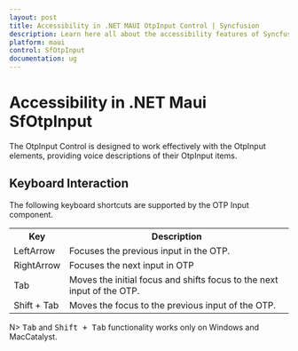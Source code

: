 ```yaml
---
layout: post
title: Accessibility in .NET MAUI OtpInput Control | Syncfusion
description: Learn here all about the accessibility features of Syncfusion .NET MAUI OtpInput (SfOtpInput) control.
platform: maui
control: SfOtpInput
documentation: ug
---
```


# Accessibility in .NET Maui SfOtpInput

The OtpInput Control is designed to work effectively with the OtpInput elements, providing voice descriptions of their OtpInput items.

## Keyboard Interaction
The following keyboard shortcuts are supported by the OTP Input component.

<table>
<tr>
<th>
Key
</th>
<th>
Description
</th>
</tr>
<tr>
<td>
LeftArrow
</td>
<td>
Focuses the previous input in the OTP.
</td>
</tr>
<tr>
<td>
RightArrow
</td>
<td>
Focuses the next input in OTP
</td>
</tr>
<tr>
<td>
Tab
</td>
<td>
Moves the initial focus and shifts focus to the next input of the OTP.
</td>
</tr>
<tr>
<td>
Shift + Tab
</td>
<td>
Moves the focus to the previous input of the OTP.
</td>
</tr>
</table>

N> <kbd>Tab</kbd> and <kbd>Shift + Tab</kbd> functionality works only on Windows and MacCatalyst.
